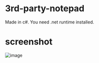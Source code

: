 # 3rd-party-notepad
Made in c#. You need .net runtime installed.
# screenshot
![image](https://user-images.githubusercontent.com/127417963/224114403-7f6abd87-b9d8-40a6-a50f-79c29d6af119.png)
